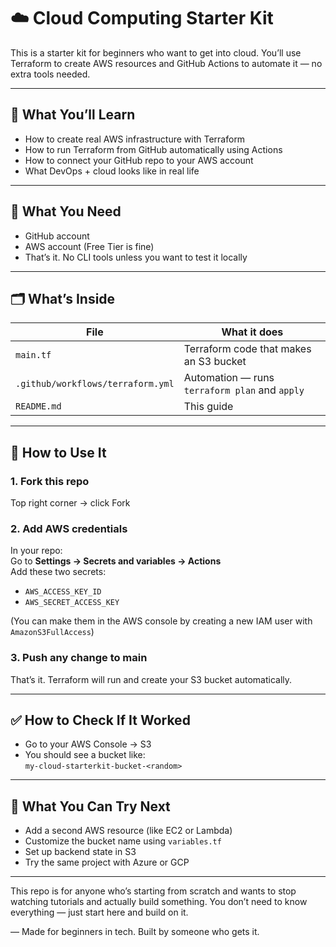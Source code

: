 # ☁️ Cloud Computing Starter Kit

This is a starter kit for beginners who want to get into cloud. You’ll use Terraform to create AWS resources and GitHub Actions to automate it — no extra tools needed.

---

## 🚀 What You’ll Learn
- How to create real AWS infrastructure with Terraform
- How to run Terraform from GitHub automatically using Actions
- How to connect your GitHub repo to your AWS account
- What DevOps + cloud looks like in real life

---

## 🔧 What You Need
- GitHub account
- AWS account (Free Tier is fine)
- That’s it. No CLI tools unless you want to test it locally

---

## 🗂️ What’s Inside
| File | What it does |
|------|---------------|
| `main.tf` | Terraform code that makes an S3 bucket |
| `.github/workflows/terraform.yml` | Automation — runs `terraform plan` and `apply` |
| `README.md` | This guide |

---

## 🧪 How to Use It

### 1. Fork this repo
Top right corner → click Fork

### 2. Add AWS credentials
In your repo:  
Go to **Settings → Secrets and variables → Actions**  
Add these two secrets:

- `AWS_ACCESS_KEY_ID`
- `AWS_SECRET_ACCESS_KEY`

(You can make them in the AWS console by creating a new IAM user with `AmazonS3FullAccess`)

### 3. Push any change to main
That’s it. Terraform will run and create your S3 bucket automatically.

---

## ✅ How to Check If It Worked
- Go to your AWS Console → S3
- You should see a bucket like:  
  `my-cloud-starterkit-bucket-<random>`

---

## 🧠 What You Can Try Next
- Add a second AWS resource (like EC2 or Lambda)
- Customize the bucket name using `variables.tf`
- Set up backend state in S3
- Try the same project with Azure or GCP

---

This repo is for anyone who’s starting from scratch and wants to stop watching tutorials and actually build something. You don’t need to know everything — just start here and build on it.

— Made for beginners in tech. Built by someone who gets it.
